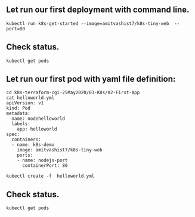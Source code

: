 ## Let run our first deployment with command line. 

```
kubectl run k8s-get-started --image=amitvashist7/k8s-tiny-web  --port=80
``` 

## Check status. 

```
kubectl get pods
``` 


## Let run our first pod with yaml file definition: 

```
cd k8s-terraform-cgi-25May2020/03-K8s/02-First-App
cat helloworld.yml
apiVersion: v1
kind: Pod
metadata:
  name: nodehelloworld
  labels:
    app: helloworld
spec:
  containers:
  - name: k8s-demo
    image: amitvashist7/k8s-tiny-web
    ports:
    - name: nodejs-port
      containerPort: 80

kubectl create -f  helloworld.yml
```

## Check status. 

```
kubectl get pods
``` 
